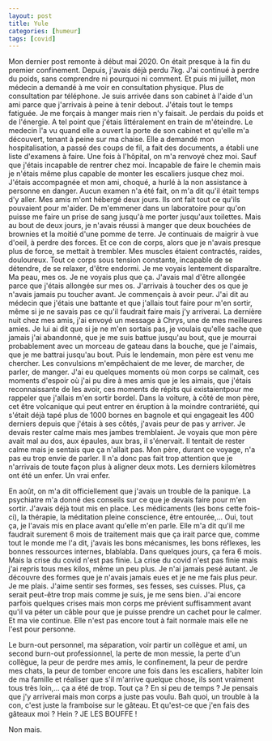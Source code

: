 ```yaml
---
layout: post
title: Yule
categories: [humeur]
tags: [covid]
---
```


Mon dernier post remonte à début mai 2020. On était presque à la fin du premier confinement. Depuis, j'avais déjà perdu 7kg. J'ai continué à perdre du poids, sans comprendre ni pourquoi ni comment. 
Et puis mi juillet, mon médecin a demandé à me voir en consultation physique. Plus de consultation par téléphone. Je suis arrivée dans son cabinet à l'aide d'un ami parce que j'arrivais à peine à tenir debout. J'étais tout le temps fatiguée. Je me forçais à manger mais rien n'y faisait. Je perdais du poids et de l'énergie. A tel point que j'étais littéralement en train de m'éteindre. Le medecin l'a vu quand elle a ouvert la porte de son cabinet et qu'elle m'a découvert, tenant à peine sur ma chaise. Elle a demandé mon hospitalisation, a passé des coups de fil, a fait des documents, a établi une liste d'examens à faire.
Une fois à l'hôpital, on m'a renvoyé chez moi. Sauf que j'étais incapable de rentrer chez moi. Incapable de faire le chemin mais je n'étais même plus capable de monter les escaliers jusque chez moi. J'étais accompagnée et mon ami, choqué, a hurlé à la non assistance à personne en danger. Aucun examen n'a été fait, on m'a dit qu'il était temps d'y aller.
Mes amis m'ont hébergé deux jours. Ils ont fait tout ce qu'ils pouvaient pour m'aider. De m'emmener dans un laboratoire pour qu'on puisse me faire un prise de sang jusqu'à me porter jusqu'aux toilettes. Mais au bout de deux jours, je n'avais réussi à manger que deux bouchées de brownies et la moitié d'une pomme de terre. Je continuais de maigrir à vue d'oeil, à perdre des forces. Et ce con de corps, alors que je n'avais presque plus de force, se mettait à trembler. Mes muscles étaient contractés, raides, douloureux. Tout ce corps sous tension constante, incapable de se détendre, de se relaxer, d'être endormi.
Je me voyais lentement disparaître. Ma peau, mes os. Je ne voyais plus que ça. J'avais mal d'être allongée parce que j'étais allongée sur mes os. J'arrivais à toucher des os que je n'avais jamais pu toucher avant. Je commençais à avoir peur.
J'ai dit au médecin que j'étais une battante et que j'allais tout faire pour m'en sortir, même si je ne savais pas ce qu'il faudrait faire mais j'y arriverai. La dernière nuit chez mes amis, j'ai envoyé un message à Chrys, une de mes meilleures amies. Je lui ai dit que si je ne m'en sortais pas, je voulais qu'elle sache que jamais j'ai abandonné, que je me suis battue jusqu'au bout, que je mourrai probablement avec un morceau de gateau dans la bouche, que je l'aimais, que je me battrai jusqu'au bout.
Puis le lendemain, mon père est venu me chercher. Les convulsions m'empêchaient de me lever, de marcher, de parler, de manger. J'ai eu quelques moments où mon corps se calmait, ces moments d'espoir où j'ai pu dire à mes amis que je les aimais, que j'étais reconnaissante de les avoir, ces moments de répits qui existaientpour me rappeler que j'allais m'en sortir bordel.
Dans la voiture, à côté de mon père, cet être volcanique qui peut entrer en éruption à la moindre contrariété, qui s'était déjà tapé plus de 1000 bornes en bagnole et qui engageait les 400 derniers depuis que j'étais à ses côtés, j'avais peur de pas y arriver. Je devais rester calme mais mes jambes tremblaient. Je voyais que mon père avait mal au dos, aux épaules, aux bras, il s'énervait. Il tentait de rester calme mais je sentais que ça n'allait pas. Mon père, durant ce voyage, n'a pas eu trop envie de parler. Il n'a donc pas fait trop attention que je n'arrivais de toute façon plus à aligner deux mots. Les derniers kilomètres ont été un enfer. Un vrai enfer.

En août, on m'a dit officiellement que j'avais un trouble de la panique. La psychiatre m'a donné des conseils sur ce que je devais faire pour m'en sortir. J'avais déjà tout mis en place. Les médicaments (les bons cette fois-ci), la thérapie, la méditation pleine conscience, être entourée,... Oui, tout ça, je l'avais mis en place avant qu'elle m'en parle. Elle m'a dit qu'il me faudrait surement 6 mois de traitement mais que ça irait parce que, comme tout le monde me l'a dit, j'avais les bons mécanismes, les bons réflexes, les bonnes ressources internes, blablabla. Dans quelques jours, ça fera 6 mois. Mais la crise du covid n'est pas finie.
La crise du covid n'est pas finie mais j'ai repris tous mes kilos, même un peu plus. Je n'ai jamais pesé autant. Je découvre des formes que je n'avais jamais eues et je ne me fais plus peur. Je me plais. J'aime sentir ses formes, ses fesses, ses cuisses. Plus, ça serait peut-être trop mais comme je suis, je me sens bien. J'ai encore parfois quelques crises mais mon corps me prévient suffisamment avant qu'il va péter un câble pour que je puisse prendre un cachet pour le calmer. Et ma vie continue. Elle n'est pas encore tout à fait normale mais elle ne l'est pour personne.

Le burn-out personnel, ma séparation, voir partir un collègue et ami, un second burn-out professionnel, la perte de mon messie, la perte d'un collègue, la peur de perdre mes amis, le confinement, la peur de perdre mes chats, la peur de tomber encore une fois dans les escaliers, habiter loin de ma famille et réaliser que s'il m'arrive quelque chose, ils sont vraiment tous très loin,... ça a été de trop. Tout ça ? En si peu de temps ? Je pensais que j'y arriverai mais mon corps a juste pas voulu.
Bah quoi, un trouble à la con, c'est juste la framboise sur le gâteau. Et qu'est-ce que j'en fais des gâteaux moi ? Hein ? JE LES BOUFFE !

Non mais.
